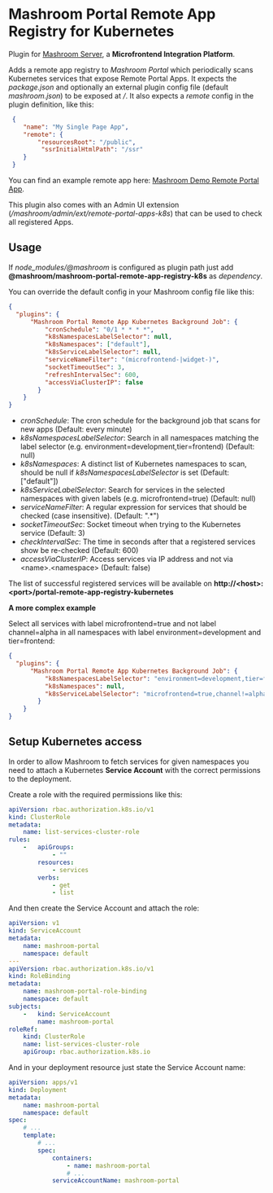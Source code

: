 
# Mashroom Portal Remote App Registry for Kubernetes

Plugin for [Mashroom Server](https://www.mashroom-server.com), a **Microfrontend Integration Platform**.

Adds a remote app registry to _Mashroom Portal_ which periodically scans Kubernetes services that expose Remote Portal Apps.
It expects the _package.json_ and optionally an external plugin config file (default _mashroom.json_) to be exposed at _/_.
It also expects a _remote_ config in the plugin definition, like this:

```json
 {
    "name": "My Single Page App",
    "remote": {
        "resourcesRoot": "/public",
         "ssrInitialHtmlPath": "/ssr"
    }
 }
```

You can find an example remote app here: [Mashroom Demo Remote Portal App](https://github.com/nonblocking/mashroom-demo-remote-portal-app).

This plugin also comes with an Admin UI extension (_/mashroom/admin/ext/remote-portal-apps-k8s_) that can be used to check all registered Apps.

## Usage

If *node_modules/@mashroom* is configured as plugin path just add **@mashroom/mashroom-portal-remote-app-registry-k8s** as *dependency*.

You can override the default config in your Mashroom config file like this:

```json
{
  "plugins": {
      "Mashroom Portal Remote App Kubernetes Background Job": {
          "cronSchedule": "0/1 * * * *",
          "k8sNamespacesLabelSelector": null,
          "k8sNamespaces": ["default"],
          "k8sServiceLabelSelector": null,
          "serviceNameFilter": "(microfrontend-|widget-)",
          "socketTimeoutSec": 3,
          "refreshIntervalSec": 600,
          "accessViaClusterIP": false
        }
    }
}
```

 * _cronSchedule_: The cron schedule for the background job that scans for new apps (Default: every minute)
 * _k8sNamespacesLabelSelector_: Search in all namespaces matching the label selector (e.g. environment=development,tier=frontend) (Default: null)
 * _k8sNamespaces_: A distinct list of Kubernetes namespaces to scan, should be null if _k8sNamespacesLabelSelector_ is set (Default: ["default"])
 * _k8sServiceLabelSelector_: Search for services in the selected namespaces with given labels (e.g. microfrontend=true) (Default: null)
 * _serviceNameFilter_: A regular expression for services that should be checked (case insensitive). (Default: ".*")
 * _socketTimeoutSec_: Socket timeout when trying to the Kubernetes service (Default: 3)
 * _checkIntervalSec_: The time in seconds after that a registered services show be re-checked (Default: 600)
 * _accessViaClusterIP_: Access services via IP address and not via &lt;name&gt;.&lt;namespace&gt; (Default: false)

The list of successful registered services will be available on **http://&lt;host&gt;:&lt;port&gt;/portal-remote-app-registry-kubernetes**

**A more complex example**

Select all services with label microfrontend=true and not label channel=alpha in all namespaces with label environment=development and tier=frontend:

```json
{
  "plugins": {
      "Mashroom Portal Remote App Kubernetes Background Job": {
          "k8sNamespacesLabelSelector": "environment=development,tier=frontend",
          "k8sNamespaces": null,
          "k8sServiceLabelSelector": "microfrontend=true,channel!=alpha"
        }
    }
}
```

## Setup Kubernetes access

In order to allow Mashroom to fetch services for given namespaces you need to attach a Kubernetes **Service Account** with the correct permissions to the deployment.

Create a role with the required permissions like this:

```yaml
apiVersion: rbac.authorization.k8s.io/v1
kind: ClusterRole
metadata:
    name: list-services-cluster-role
rules:
    -   apiGroups:
            - ""
        resources:
            - services
        verbs:
            - get
            - list
```
And then create the Service Account and attach the role:

```yaml
apiVersion: v1
kind: ServiceAccount
metadata:
    name: mashroom-portal
    namespace: default
---
apiVersion: rbac.authorization.k8s.io/v1
kind: RoleBinding
metadata:
    name: mashroom-portal-role-binding
    namespace: default
subjects:
    -   kind: ServiceAccount
        name: mashroom-portal
roleRef:
    kind: ClusterRole
    name: list-services-cluster-role
    apiGroup: rbac.authorization.k8s.io
```

And in your deployment resource just state the Service Account name:

```yaml
apiVersion: apps/v1
kind: Deployment
metadata:
    name: mashroom-portal
    namespace: default
spec:
    # ...
    template:
        # ...
        spec:
            containers:
                - name: mashroom-portal
                # ...
            serviceAccountName: mashroom-portal
```
